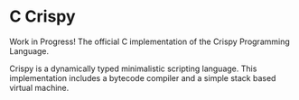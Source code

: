 # C Crispy
Work in Progress!
The official C implementation of the Crispy Programming Language.

Crispy is a dynamically typed minimalistic scripting language.
This implementation includes a bytecode compiler and a simple stack based virtual machine.
